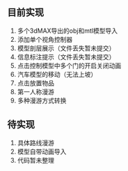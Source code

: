 ## 目前实现

1. 多个3dMAX导出的obj和mtl模型导入
2. 添加单个视角控制器
3. 模型剖层展示（文件丢失暂未提交）
4. 信息标注提示（文件丢失暂未提交）
5. 点击控制模型中多个门的开启关闭动画
6. 汽车模型的移动（无法上坡）
7. 点击放置物品
8. 第一人称漫游
9. 多种漫游方式转换

## 待实现

1. 具体路线漫游
2. 模型自带动画导入
2. 代码暂未整理